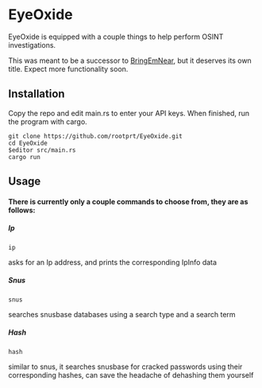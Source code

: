 # EyeOxide
EyeOxide is equipped with a couple things to help perform OSINT investigations.

This was meant to be a successor to [BringEmNear](https://github.com/rootprt/BringEmNear), but it deserves its own title. Expect more functionality soon.

## Installation
Copy the repo and edit main.rs to enter your API keys. When finished, run the program with cargo.
```
git clone https://github.com/rootprt/EyeOxide.git
cd EyeOxide
$editor src/main.rs
cargo run
```

## Usage
#### There is currently only a couple commands to choose from, they are as follows:

##### Ip
```
ip 
```
asks for an Ip address, and prints the corresponding IpInfo data

##### Snus
```
snus
```
searches snusbase databases using a search type and a search term

##### Hash
```
hash 
```
similar to snus, it searches snusbase for cracked passwords using their corresponding hashes, can save the headache of dehashing them yourself
